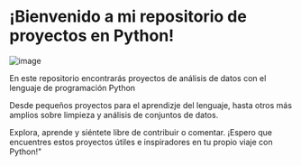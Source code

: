# ¡Bienvenido a mi repositorio de proyectos en Python! 

![image](https://github.com/DataAnalystMike/Python/assets/147123439/9e03a2e1-ee00-41bc-a6a2-dcded3d5910b)

En este repositorio encontrarás proyectos de análisis de datos con el lenguaje de programación Python

Desde pequeños proyectos para el aprendizje del lenguaje, hasta otros más amplios sobre limpieza y análisis de conjuntos de datos.

Explora, aprende y siéntete libre de contribuir o comentar. ¡Espero que encuentres estos proyectos útiles e inspiradores en tu propio viaje con Python!"

